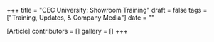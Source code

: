+++
title = "CEC University: Showroom Training"
draft = false
tags = ["Training, Updates, & Company Media"]
date = ""

[Article]
contributors = []
gallery = []
+++